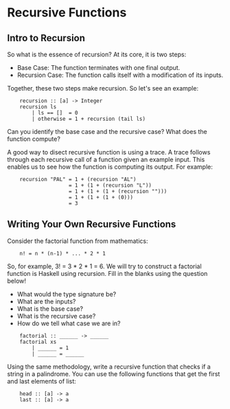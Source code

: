 Recursive Functions
===================


Intro to Recursion
----------------------

So what is the essence of recursion? At its core, it is two steps:

- Base Case: The function terminates with one final output.
- Recursion Case: The function calls itself with a modification of its inputs.

Together, these two steps make recursion. So let's see an example:
```
	recursion :: [a] -> Integer
	recursion ls
		| ls == []  = 0
		| otherwise = 1 + recursion (tail ls)
```
Can you identify the base case and the recursive case? What does the function compute?

A good way to disect recursive function is using a trace. A trace follows through each recursive call of a function given an example input. This enables us to see how the function is computing its output. For example:
```
	recursion "PAL" = 1 + (recursion "AL")
					= 1 + (1 + (recursion "L"))
					= 1 + (1 + (1 + (recursion "")))
					= 1 + (1 + (1 + (0)))
					= 3
```

Writing Your Own Recursive Functions
------------------------------------------------------

Consider the factorial function from mathematics:
```
	n! = n * (n-1) * ... * 2 * 1
```
So,  for example, 3! = 3 * 2 * 1 = 6. We will try to construct a factorial function is Haskell using recursion. Fill in the blanks using the question below!

- What would the type signature be?
- What are the inputs?
- What is the base case?
- What is the recursive case?
- How do we tell what case we are in?
```
	factorial :: ______ -> ______
	factorial xs
		| ______ = 1
		| ______ = ______
```

Using the same methodology, write a recursive function that checks if a string in a palindrome. You can use the following functions that get the first and last elements of list:
```
	head :: [a] -> a
	last :: [a] -> a
```